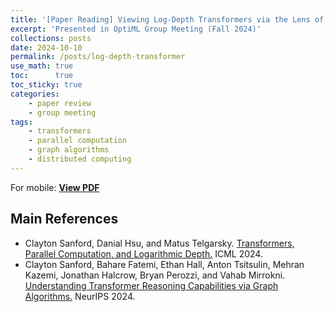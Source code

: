 ```yaml
---
title: '[Paper Reading] Viewing Log-Depth Transformers via the Lens of Distributed Computing'
excerpt: 'Presented in OptiML Group Meeting (Fall 2024)'
collections: posts
date: 2024-10-10
permalink: /posts/log-depth-transformer
use_math: true
toc:      true
toc_sticky: true
categories:
    - paper review
    - group meeting
tags:
    - transformers
    - parallel computation
    - graph algorithms
    - distributed computing
---
```


<!-- markdownlint-disable MD033 -->
<object data="/files/group_meeting/GroupMeeting241010_HanseulCho_LogDepthTransformer.pdf" width="960" height="540" type='application/pdf'></object>
For mobile: [**View PDF**](/files/group_meeting/GroupMeeting241010_HanseulCho_LogDepthTransformer.pdf)

## Main References

* Clayton Sanford, Danial Hsu, and Matus Telgarsky. [Transformers, Parallel Computation, and Logarithmic Depth.](https://openreview.net/forum?id=QCZabhKQhB) ICML 2024.
* Clayton Sanford, Bahare Fatemi, Ethan Hall, Anton Tsitsulin, Mehran Kazemi, Jonathan Halcrow, Bryan Perozzi, and Vahab Mirrokni. [Understanding Transformer Reasoning Capabilities via Graph Algorithms.](https://arxiv.org/abs/2405.18512) NeurIPS 2024.
